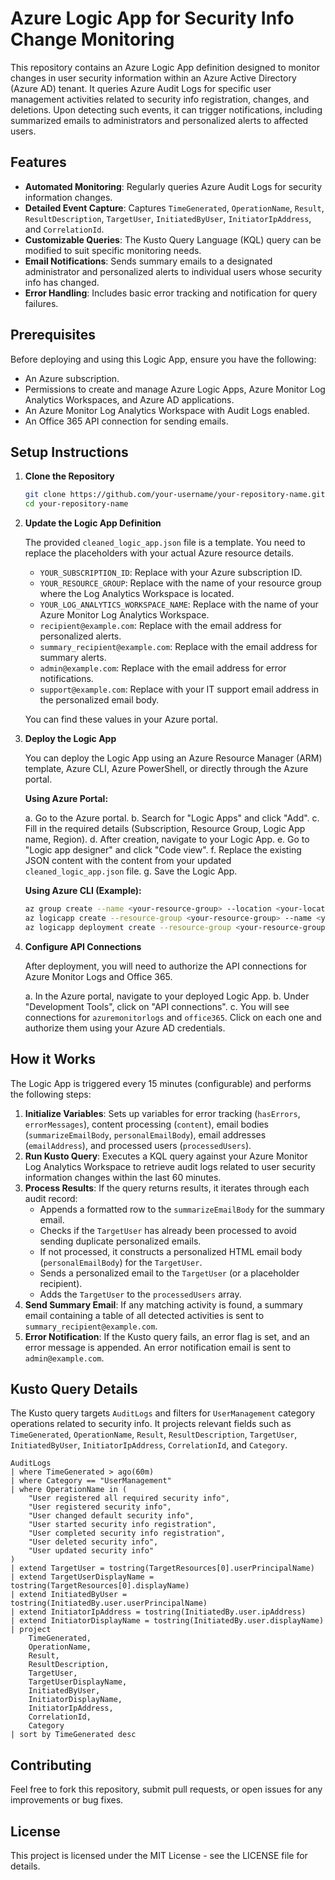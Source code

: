 # Azure Logic App for Security Info Change Monitoring

This repository contains an Azure Logic App definition designed to monitor changes in user security information within an Azure Active Directory (Azure AD) tenant. It queries Azure Audit Logs for specific user management activities related to security info registration, changes, and deletions. Upon detecting such events, it can trigger notifications, including summarized emails to administrators and personalized alerts to affected users.

## Features

- **Automated Monitoring**: Regularly queries Azure Audit Logs for security information changes.
- **Detailed Event Capture**: Captures `TimeGenerated`, `OperationName`, `Result`, `ResultDescription`, `TargetUser`, `InitiatedByUser`, `InitiatorIpAddress`, and `CorrelationId`.
- **Customizable Queries**: The Kusto Query Language (KQL) query can be modified to suit specific monitoring needs.
- **Email Notifications**: Sends summary emails to a designated administrator and personalized alerts to individual users whose security info has changed.
- **Error Handling**: Includes basic error tracking and notification for query failures.

## Prerequisites

Before deploying and using this Logic App, ensure you have the following:

- An Azure subscription.
- Permissions to create and manage Azure Logic Apps, Azure Monitor Log Analytics Workspaces, and Azure AD applications.
- An Azure Monitor Log Analytics Workspace with Audit Logs enabled.
- An Office 365 API connection for sending emails.

## Setup Instructions

1.  **Clone the Repository**

    ```bash
    git clone https://github.com/your-username/your-repository-name.git
    cd your-repository-name
    ```

2.  **Update the Logic App Definition**

    The provided `cleaned_logic_app.json` file is a template. You need to replace the placeholders with your actual Azure resource details.

    -   `YOUR_SUBSCRIPTION_ID`: Replace with your Azure subscription ID.
    -   `YOUR_RESOURCE_GROUP`: Replace with the name of your resource group where the Log Analytics Workspace is located.
    -   `YOUR_LOG_ANALYTICS_WORKSPACE_NAME`: Replace with the name of your Azure Monitor Log Analytics Workspace.
    -   `recipient@example.com`: Replace with the email address for personalized alerts.
    -   `summary_recipient@example.com`: Replace with the email address for summary alerts.
    -   `admin@example.com`: Replace with the email address for error notifications.
    -   `support@example.com`: Replace with your IT support email address in the personalized email body.

    You can find these values in your Azure portal.

3.  **Deploy the Logic App**

    You can deploy the Logic App using an Azure Resource Manager (ARM) template, Azure CLI, Azure PowerShell, or directly through the Azure portal.

    **Using Azure Portal:**

    a.  Go to the Azure portal.
    b.  Search for "Logic Apps" and click "Add".
    c.  Fill in the required details (Subscription, Resource Group, Logic App name, Region).
    d.  After creation, navigate to your Logic App.
    e.  Go to "Logic app designer" and click "Code view".
    f.  Replace the existing JSON content with the content from your updated `cleaned_logic_app.json` file.
    g.  Save the Logic App.

    **Using Azure CLI (Example):**

    ```bash
    az group create --name <your-resource-group> --location <your-location>
    az logicapp create --resource-group <your-resource-group> --name <your-logic-app-name> --location <your-location>
    az logicapp deployment create --resource-group <your-resource-group> --name <your-logic-app-name> --definition cleaned_logic_app.json
    ```

4.  **Configure API Connections**

    After deployment, you will need to authorize the API connections for Azure Monitor Logs and Office 365.

    a.  In the Azure portal, navigate to your deployed Logic App.
    b.  Under "Development Tools", click on "API connections".
    c.  You will see connections for `azuremonitorlogs` and `office365`. Click on each one and authorize them using your Azure AD credentials.

## How it Works

The Logic App is triggered every 15 minutes (configurable) and performs the following steps:

1.  **Initialize Variables**: Sets up variables for error tracking (`hasErrors`, `errorMessages`), content processing (`content`), email bodies (`summarizeEmailBody`, `personalEmailBody`), email addresses (`emailAddress`), and processed users (`processedUsers`).
2.  **Run Kusto Query**: Executes a KQL query against your Azure Monitor Log Analytics Workspace to retrieve audit logs related to user security information changes within the last 60 minutes.
3.  **Process Results**: If the query returns results, it iterates through each audit record:
    -   Appends a formatted row to the `summarizeEmailBody` for the summary email.
    -   Checks if the `TargetUser` has already been processed to avoid sending duplicate personalized emails.
    -   If not processed, it constructs a personalized HTML email body (`personalEmailBody`) for the `TargetUser`.
    -   Sends a personalized email to the `TargetUser` (or a placeholder recipient).
    -   Adds the `TargetUser` to the `processedUsers` array.
4.  **Send Summary Email**: If any matching activity is found, a summary email containing a table of all detected activities is sent to `summary_recipient@example.com`.
5.  **Error Notification**: If the Kusto query fails, an error flag is set, and an error message is appended. An error notification email is sent to `admin@example.com`.

## Kusto Query Details

The Kusto query targets `AuditLogs` and filters for `UserManagement` category operations related to security info. It projects relevant fields such as `TimeGenerated`, `OperationName`, `Result`, `ResultDescription`, `TargetUser`, `InitiatedByUser`, `InitiatorIpAddress`, `CorrelationId`, and `Category`.

```kusto
AuditLogs
| where TimeGenerated > ago(60m)
| where Category == "UserManagement"
| where OperationName in (
    "User registered all required security info",
    "User registered security info",
    "User changed default security info",
    "User started security info registration",
    "User completed security info registration",
    "User deleted security info",
    "User updated security info"
)
| extend TargetUser = tostring(TargetResources[0].userPrincipalName)
| extend TargetUserDisplayName = tostring(TargetResources[0].displayName)
| extend InitiatedByUser = tostring(InitiatedBy.user.userPrincipalName)
| extend InitiatorIpAddress = tostring(InitiatedBy.user.ipAddress)
| extend InitiatorDisplayName = tostring(InitiatedBy.user.displayName)
| project
    TimeGenerated,
    OperationName,
    Result,
    ResultDescription,
    TargetUser,
    TargetUserDisplayName,
    InitiatedByUser,
    InitiatorDisplayName,
    InitiatorIpAddress,
    CorrelationId,
    Category
| sort by TimeGenerated desc
```

## Contributing

Feel free to fork this repository, submit pull requests, or open issues for any improvements or bug fixes.

## License

This project is licensed under the MIT License - see the LICENSE file for details.


